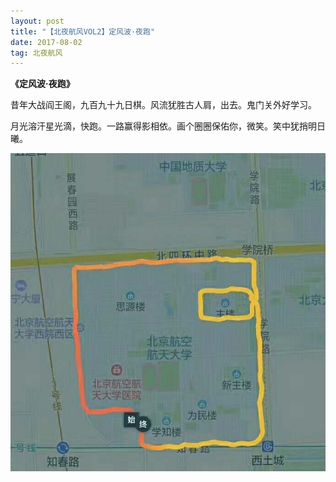 ```yaml
---
layout: post
title: "【北夜航风VOL2】定风波·夜跑"
date: 2017-08-02 
tag: 北夜航风 
---   
```


**《定风波·夜跑》**

昔年大战阎王阁，九百九十九日棋。风流犹胜古人肩，出去。鬼门关外好学习。

月光溶汗星光滴，快跑。一路赢得影相依。画个圈圈保佑你，微笑。笑中犹捎明日曦。

 ![](/images/posts/buaa/7.jpg)



